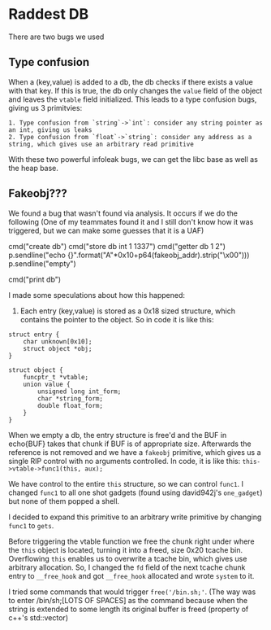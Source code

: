 # Raddest DB

There are two bugs we used

## Type confusion
When a (key,value) is added to a db, the db checks if there exists a value with that key. If this is true, the db only changes the `value` field of the object and leaves the `vtable` field initialized. This leads to a type confusion bugs, giving us 3 primitvies:

```
1. Type confusion from `string`->`int`: consider any string pointer as an int, giving us leaks
2. Type confusion from `float`->`string`: consider any address as a string, which gives use an arbitrary read primitive
```

With these two powerful infoleak bugs, we can get the libc base as well as the heap base.

## Fakeobj???
We found a bug that wasn't found via analysis. It occurs if we do the following (One of my teammates found it and I still don't know how it was triggered, but we can make some guesses that it is a UAF)


cmd("create db") 
cmd("store db int 1 1337")
cmd("getter db 1 2")
p.sendline("echo {}".format("A"*0x10+p64(fakeobj_addr).strip("\x00")))
p.sendline("empty")

cmd("print db")


I made some speculations about how this happened: 
1. Each entry (key,value) is stored as a 0x18 sized structure, which contains the pointer to the object. So in code it is like this:
```
struct entry {
	char unknown[0x10];
	struct object *obj;
}
```

```
struct object {
	funcptr_t *vtable;
	union value {
		unsigned long int_form;
		char *string_form;
		double float_form;
	}
}
```

When we empty a db, the entry structure is free'd and the BUF in echo{BUF} takes that chunk if BUF is of appropriate size. Afterwards the reference is not removed and we have a `fakeobj` primitive, which gives us a single RIP control with no arguments controlled.
In code, it is like this: `this->vtable->func1(this, aux);`

We have control to the entire `this` structure, so we can control `func1`. I changed `func1` to all one shot gadgets (found using david942j's `one_gadget`) but none of them popped a shell. 

I decided to expand this primitive to an arbitrary write primitive by changing `func1` to `gets`.

Before triggering the vtable function we free the chunk right under where the `this` object is located, turning it into a freed, size 0x20 tcache bin. Overflowing `this` enables us to overwrite a tcache bin, which gives use arbitrary allocation. So, I changed the `fd` field of the next tcache chunk entry to `__free_hook` and got `__free_hook` allocated and wrote `system` to it.

I tried some commands that would trigger `free('/bin.sh;'`. (The way was to enter /bin/sh;[LOTS OF SPACES] as the command because when the string is extended to some length its original buffer is freed (property of c++'s std::vector)


